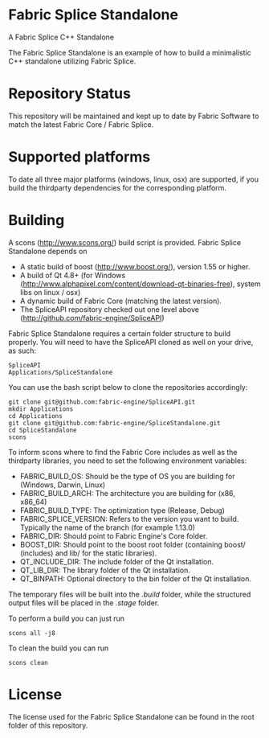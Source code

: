Fabric Splice Standalone
===================================
A Fabric Splice C++ Standalone

The Fabric Splice Standalone is an example of how to build a minimalistic C++ standalone utilizing Fabric Splice.

Repository Status
=================

This repository will be maintained and kept up to date by Fabric Software to match the latest Fabric Core / Fabric Splice.

Supported platforms
===================

To date all three major platforms (windows, linux, osx) are supported, if you build the thirdparty dependencies for the corresponding platform.

Building
========

A scons (http://www.scons.org/) build script is provided. Fabric Splice Standalone depends on
* A static build of boost (http://www.boost.org/), version 1.55 or higher.
* A build of Qt 4.8+ (for Windows (http://www.alphapixel.com/content/download-qt-binaries-free), system libs on linux / osx)
* A dynamic build of Fabric Core (matching the latest version).
* The SpliceAPI repository checked out one level above (http://github.com/fabric-engine/SpliceAPI)

Fabric Splice Standalone requires a certain folder structure to build properly. You will need to have the SpliceAPI cloned as well on your drive, as such:

    SpliceAPI
    Applications/SpliceStandalone

You can use the bash script below to clone the repositories accordingly:

    git clone git@github.com:fabric-engine/SpliceAPI.git
    mkdir Applications
    cd Applications
    git clone git@github.com:fabric-engine/SpliceStandalone.git
    cd SpliceStandalone
    scons

To inform scons where to find the Fabric Core includes as well as the thirdparty libraries, you need to set the following environment variables:

* FABRIC_BUILD_OS: Should be the type of OS you are building for (Windows, Darwin, Linux)
* FABRIC_BUILD_ARCH: The architecture you are building for (x86, x86_64)
* FABRIC_BUILD_TYPE: The optimization type (Release, Debug)
* FABRIC_SPLICE_VERSION: Refers to the version you want to build. Typically the name of the branch (for example 1.13.0)
* FABRIC_DIR: Should point to Fabric Engine's Core folder.
* BOOST_DIR: Should point to the boost root folder (containing boost/ (includes) and lib/ for the static libraries).
* QT_INCLUDE_DIR: The include folder of the Qt installation.
* QT_LIB_DIR: The library folder of the Qt installation.
* QT_BINPATH: Optional directory to the bin folder of the Qt installation. 

The temporary files will be built into the *.build* folder, while the structured output files will be placed in the *.stage* folder.

To perform a build you can just run

    scons all -j8

To clean the build you can run

    scons clean

License
==========

The license used for the Fabric Splice Standalone can be found in the root folder of this repository.
